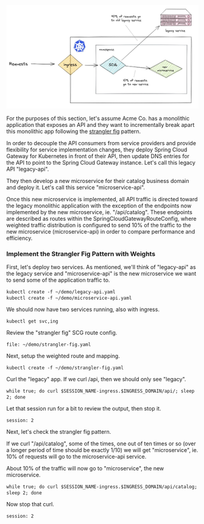 

![strangler fig pattern - weighted routes](images/strangler-fig1.jpg)

For the purposes of this section, let's assume Acme Co. has a monolithic application that exposes an API and they want to incrementally break apart this monolithic app following the [strangler fig](https://martinfowler.com/bliki/StranglerFigApplication.html) pattern. 

In order to decouple the API consumers from service providers and provide flexibility for service implementation changes, they deploy Spring Cloud Gateway for Kubernetes in front of their API, then update DNS entries for the API to point to the Spring Cloud Gateway instance. Let's call this legacy API "legacy-api". 

They then develop a new microservice for their catalog business domain and deploy it. Let's call this service "microservice-api".

Once this new microservice is implemented, all API traffic is directed toward the legacy monolithic application with the exception of the endpoints now implemented by the new microservice, ie. "/api/catalog". These endpoints are described as routes within the SpringCloudGatewayRouteConfig, where weighted traffic distribution is configured to send 10% of the traffic to the new microservice (microservice-api) in order to compare performance and efficiency.

### Implement the Strangler Fig Pattern with Weights

First, let's deploy two services. As mentioned, we'll think of "legacy-api" as the legacy service and "microservice-api" is the new microservice we want to send some of the application traffic to.

```execute-1
kubectl create -f ~/demo/legacy-api.yaml
kubectl create -f ~/demo/microservice-api.yaml
```

We should now have two services running, also with ingress.

```execute-1
kubectl get svc,ing
```

Review the "strangler fig" SCG route config.

```editor:open-file
file: ~/demo/strangler-fig.yaml
```

Next, setup the weighted route and mapping.

```execute-1
kubectl create -f ~/demo/strangler-fig.yaml
```

Curl the "legacy" app. If we curl /api, then we should only see "legacy".

```execute-2
while true; do curl $SESSION_NAME-ingress.$INGRESS_DOMAIN/api/; sleep 2; done
```

Let that session run for a bit to review the output, then stop it.

```terminal:interrupt
session: 2
```

Next, let's check the strangler fig pattern.

If we curl "/api/catalog", some of the times, one out of ten times or so (over a longer period of time should be exactly 1/10) we will get "microservice", ie. 10% of requests will go to the microservice-api service.

About 10% of the traffic will now go to "microservice", the new microservice.

```execute-2
while true; do curl $SESSION_NAME-ingress.$INGRESS_DOMAIN/api/catalog; sleep 2; done
```

Now stop that curl.

```terminal:interrupt
session: 2
```